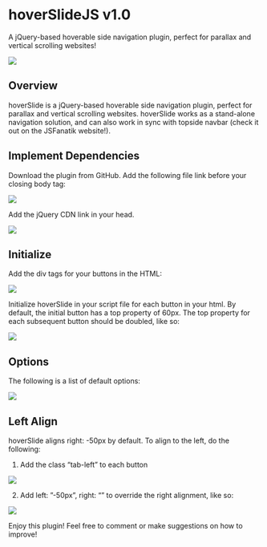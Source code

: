 # hoverSlideJS v1.0
A jQuery-based hoverable side navigation plugin, perfect for parallax and vertical scrolling websites!

<img src="https://github.com/jsfanatik/hoverSlideJS/blob/master/plugin-img/hoverslide-thumbnail.PNG" />

## Overview

hoverSlide is a jQuery-based hoverable side navigation plugin, perfect for parallax and vertical scrolling websites. 
hoverSlide works as a stand-alone navigation solution, 
and can also work in sync with topside navbar (check it out on the JSFanatik website!).

## Implement Dependencies

Download the plugin from GitHub. Add the following file link before your closing body tag: 

<img src="https://github.com/jsfanatik/hoverSlideJS/blob/master/plugin-img/hoverslide-cdn.PNG" />

Add the jQuery CDN link in your head.
  
<img src="https://github.com/jsfanatik/hoverSlideJS/blob/master/plugin-img/jquery-cdn.PNG" />

## Initialize

Add the div tags for your buttons in the HTML:

<img src="https://github.com/jsfanatik/hoverSlideJS/blob/master/plugin-img/div-block.PNG" />

Initialize hoverSlide in your script file for each button in your html. By default, the initial button has a top property of 60px. The top property for each subsequent button should be doubled, like so:

<img src="https://github.com/jsfanatik/hoverSlideJS/blob/master/plugin-img/initialize.PNG" />

## Options

The following is a list of default options:

<img src="https://github.com/jsfanatik/hoverSlideJS/blob/master/plugin-img/options.PNG" />

## Left Align

hoverSlide aligns right: -50px by default. To align to the left, do the following:

1. Add the class “tab-left” to each button

<img src="https://github.com/jsfanatik/hoverSlideJS/blob/master/plugin-img/left-align-html.PNG" />

2. Add left: ”-50px”, right: “” to override the right alignment, like so: 

<img src="https://github.com/jsfanatik/hoverSlideJS/blob/master/plugin-img/left-align.PNG" />

Enjoy this plugin! Feel free to comment or make suggestions on how to improve!
